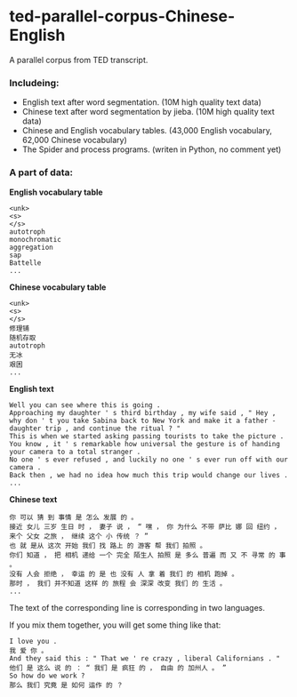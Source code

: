 # ted-parallel-corpus-Chinese-English
A parallel corpus from TED transcript.

### Includeing:
- English text after word segmentation. (10M high quality text data)
- Chinese text after word segmentation by jieba. (10M high quality text data)
- Chinese and English vocabulary tables. (43,000 English vocabulary, 62,000 Chinese vocabulary)
- The Spider and process programs. (writen in Python, no comment yet)

### A part of data:
**English vocabulary table**
``` text
<unk>
<s>
</s>
autotroph
monochromatic
aggregation
sap
Battelle
...
```

**Chinese vocabulary table**
``` text
<unk>
<s>
</s>
修理铺
随机存取
autotroph
无冰
艰困
...
```

**English text**
``` text
Well you can see where this is going . 
Approaching my daughter ' s third birthday , my wife said , " Hey , why don ' t you take Sabina back to New York and make it a father - daughter trip , and continue the ritual ? " 
This is when we started asking passing tourists to take the picture . 
You know , it ' s remarkable how universal the gesture is of handing your camera to a total stranger . 
No one ' s ever refused , and luckily no one ' s ever run off with our camera . 
Back then , we had no idea how much this trip would change our lives . 
...
```

**Chinese text**
``` text
你 可以 猜 到 事情 是 怎么 发展 的 。
接近 女儿 三岁 生日 时 ， 妻子 说 ， “ 嘿 ， 你 为什么 不带 萨比 娜 回 纽约 ， 来个 父女 之旅 ， 继续 这个 小 传统 ？ ”
也 就 是从 这次 开始 我们 找 路上 的 游客 帮 我们 拍照 。
你们 知道 ， 把 相机 递给 一个 完全 陌生人 拍照 是 多么 普遍 而 又 不 寻常 的 事 。
没有 人会 拒绝 ， 幸运 的 是 也 没有 人 拿 着 我们 的 相机 跑掉 。
那时 ， 我们 并不知道 这样 的 旅程 会 深深 改变 我们 的 生活 。
...
```

The text of the corresponding line is corresponding in two languages.

If you mix them together, you will get some thing like that:

``` text
I love you .
我 爱 你 。
And they said this : " That we ' re crazy , liberal Californians . " 
他们 是 这么 说 的 ： “ 我们 是 疯狂 的 ， 自由 的 加州人 。 ”
So how do we work ? 
那么 我们 究竟 是 如何 运作 的 ？
```
